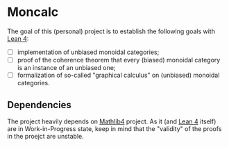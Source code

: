 # Moncalc

The goal of this (personal) project is to establish the following goals with [Lean 4](https://github.com/leanprover/lean4):

  - [ ] implementation of unbiased monoidal categories;
  - [ ] proof of the coherence theorem that every (biased) monoidal category is an instance of an unbiased one;
  - [ ] formalization of so-called "graphical calculus" on (unbiased) monoidal categories.
 
## Dependencies

The project heavily depends on [Mathlib4](https://github.com/leanprover-community/mathlib4) project.
As it (and [Lean 4](https://github.com/leanprover/lean4) itself) are in Work-in-Progress state, keep in mind that the "validity" of the proofs in the proejct are unstable.
